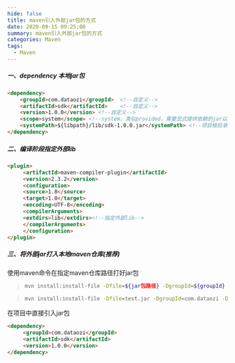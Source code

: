 ```yaml
---
hide: false
title: maven引入外部jar包的方式
date: 2020-09-15 09:25:00
summary: maven引入外部jar包的方式
categories: Maven
tags:
  - Maven
---
```


##### 一、dependency 本地jar包

```html
<dependency>
    <groupId>com.dataozi</groupId>  <!--自定义-->
    <artifactId>sdk</artifactId>    <!--自定义-->
    <version>1.0.0</version> <!--自定义-->
    <scope>system</scope> <!--system，类似provided，需要显式提供依赖的jar以后，Maven就不会在Repository中查找它-->
    <systemPath>${libpath}/lib/sdk-1.0.0.jar</systemPath> <!--项目根目录下的lib文件夹下-->
</dependency> 
```

##### 二、编译阶段指定外部lib

```html
<plugin>
     <artifactId>maven-compiler-plugin</artifactId>
     <version>2.3.2</version>
     <configuration>
     <source>1.8</source>
     <target>1.8</target>
     <encoding>UTF-8</encoding>
     <compilerArguments>
     <extdirs>lib</extdirs><!--指定外部lib-->
     </compilerArguments>
     </configuration>
</plugin>
```

##### 三、将外部jar打入本地maven仓库(推荐)

使用maven命令在指定maven仓库路径打好jar包

> ```sh
> mvn install:install-file -Dfile=${jar包路径} -DgroupId=${groupId} -DartifactId=${``artifactId``} -Dversion=${指定版本} -Dpackaging=${指定打包方式}
> ```

> ```sh
> mvn install:install-file -Dfile=test.jar -DgroupId=com.dataozi -DartifactId=sdk`` -Dversion=1.0.0 -Dpackaging=jar
> ```

在项目中直接引入jar包

```html
<dependency>
     <groupId>com.dataozi</groupId>
     <artifactId>sdk</artifactId>
     <version>1.0.0</version>
</dependency>
```